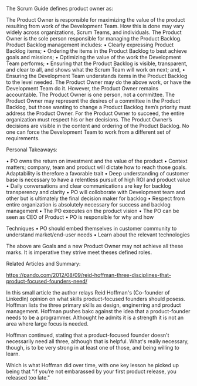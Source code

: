 The Scrum Guide defines product owner as:

The Product Owner is responsible for maximizing the value of the product resulting from work of the Development Team. How this is done may vary widely across organizations, Scrum Teams, and individuals.
The Product Owner is the sole person responsible for managing the Product Backlog. Product Backlog management includes:
• Clearly expressing Product Backlog items;
• Ordering the items in the Product Backlog to best achieve goals and missions;
• Optimizing the value of the work the Development Team performs;
• Ensuring that the Product Backlog is visible, transparent, and clear to all, and shows what the Scrum Team will work on next; and,
• Ensuring the Development Team understands items in the Product Backlog to the level needed.
The Product Owner may do the above work, or have the Development Team do it. However, the Product Owner remains accountable.
The Product Owner is one person, not a committee. The Product Owner may represent the desires of a committee in the Product Backlog, but those wanting to change a Product Backlog item’s priority must address the Product Owner.
For the Product Owner to succeed, the entire organization must respect his or her decisions. The Product Owner’s decisions are visible in the content and ordering of the Product Backlog. No one can force the Development Team to work from a different set of requirements.


Personal Takeaways:

• PO owns the return on investment and the value of the product
• Context matters; company, team and product will dictate how to reach those goals. Adaptability is therefore a favorable trait 
• Deep understanding of customer base is necessary to have a relentless pursuit of high ROI and product value
• Daily conversations and clear communications are key for backlog transperency and clarity
• PO will colloborate with Development team and other but is ultimately the final decision maker for backlog 
• Respect from entire organization is absolutely necessary for success and backlog management
• The PO executes on the product vision
• The PO can be seen as CEO of Product
• PO is responsible for why and how

Techniques
• PO should embed themselves in customer community to understand market/end-user needs
• Learn about the relevant technologies 

The above are Goals and a new Product Owner may not achieve all these marks. It is imperative they strive meet theses defined roles.


Related Articles and Summary:

https://pando.com/2012/08/09/reid-hoffman-three-disciplines-that-product-focused-founders-need/

In this small article the author relays Reid Hoffman's (Co-founder of LinkedIn) opinion on what skills product-focused founders should posess. Hoffman lists the three primary skills as design, enginerring and product management. Hoffman pushes bakc against the idea that a product-founder needs to be a programmer. Althought he admits it is a strength it is not an area where large focus is needed. 


Hoffman continued, stating that a product-focused founder doesn't necessarily need all three, although that is helpful. What's really necessary, though, is to be very strong in at least one of those, and being willing to learn.

Which is what Hoffman did over time, with one key lesson he picked up being that "if you’re not embarassed by your first product release, you released too late."


